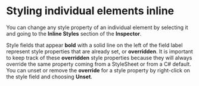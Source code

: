 # Styling individual elements inline

You can change any style property of an individual element by selecting it and going to the **Inline Styles** section of the **Inspector**.

Style fields that appear **bold** with a solid line on the left of the field label represent style properties that are already set, or **overridden**. It is important to keep track of these **overridden** style properties because they will always override the same property coming from a StyleSheet or from a C# default. You can unset or remove the **override** for a style property by right-click on the style field and choosing **Unset**.